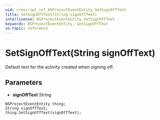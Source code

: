 ```yaml
---
uid: crmscript_ref_NSProjectEventEntity_SetSignOffText
title: SetSignOffText(String signOffText)
intellisense: NSProjectEventEntity.SetSignOffText
keywords: NSProjectEventEntity, GetSignOffText
so.topic: reference
---
```


# SetSignOffText(String signOffText)

Default text for the activity created when signing off.

## Parameters

* **signOffText** String

```crmscript
NSProjectEventEntity thing;
String signOffText;
thing.SetSignOffText(signOffText);
```

